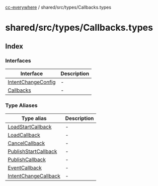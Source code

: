 [cc-everywhere](../../../../index.md) / shared/src/types/Callbacks.types

# shared/src/types/Callbacks.types

## Index

### Interfaces

| Interface | Description |
| ------ | ------ |
| [IntentChangeConfig](interfaces/IntentChangeConfig.md) | - |
| [Callbacks](interfaces/Callbacks.md) | - |

### Type Aliases

| Type alias | Description |
| ------ | ------ |
| [LoadStartCallback](type-aliases/LoadStartCallback.md) | - |
| [LoadCallback](type-aliases/LoadCallback.md) | - |
| [CancelCallback](type-aliases/CancelCallback.md) | - |
| [PublishStartCallback](type-aliases/PublishStartCallback.md) | - |
| [PublishCallback](type-aliases/PublishCallback.md) | - |
| [EventCallback](type-aliases/EventCallback.md) | - |
| [IntentChangeCallback](type-aliases/IntentChangeCallback.md) | - |
